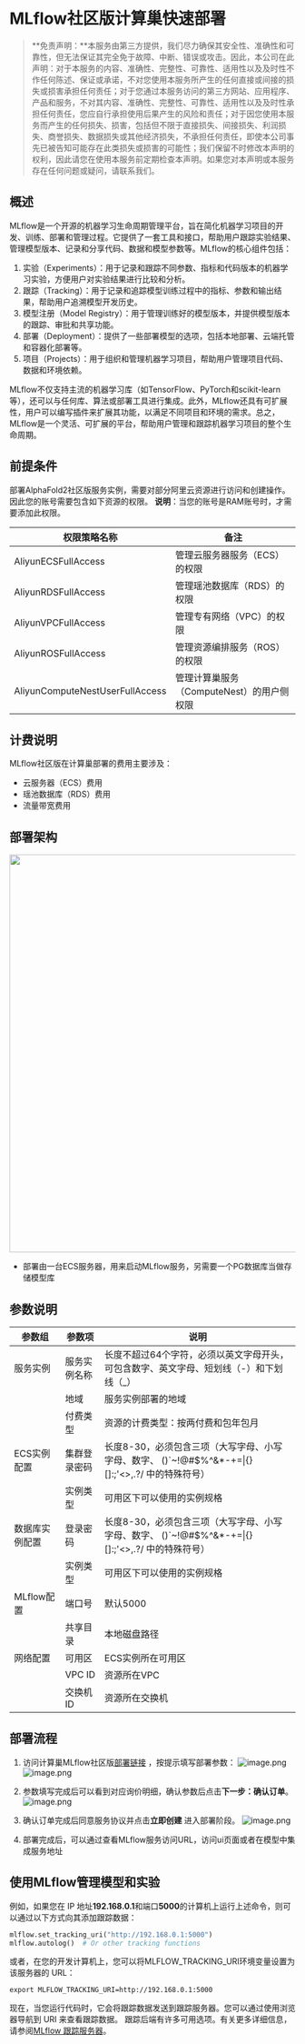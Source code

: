 # MLflow社区版计算巢快速部署


>**免责声明：**本服务由第三方提供，我们尽力确保其安全性、准确性和可靠性，但无法保证其完全免于故障、中断、错误或攻击。因此，本公司在此声明：对于本服务的内容、准确性、完整性、可靠性、适用性以及及时性不作任何陈述、保证或承诺，不对您使用本服务所产生的任何直接或间接的损失或损害承担任何责任；对于您通过本服务访问的第三方网站、应用程序、产品和服务，不对其内容、准确性、完整性、可靠性、适用性以及及时性承担任何责任，您应自行承担使用后果产生的风险和责任；对于因您使用本服务而产生的任何损失、损害，包括但不限于直接损失、间接损失、利润损失、商誉损失、数据损失或其他经济损失，不承担任何责任，即使本公司事先已被告知可能存在此类损失或损害的可能性；我们保留不时修改本声明的权利，因此请您在使用本服务前定期检查本声明。如果您对本声明或本服务存在任何问题或疑问，请联系我们。

## 概述

MLflow是一个开源的机器学习生命周期管理平台，旨在简化机器学习项目的开发、训练、部署和管理过程。它提供了一套工具和接口，帮助用户跟踪实验结果、管理模型版本、记录和分享代码、数据和模型参数等。MLflow的核心组件包括：
1. 实验（Experiments）：用于记录和跟踪不同参数、指标和代码版本的机器学习实验，方便用户对实验结果进行比较和分析。
2. 跟踪（Tracking）：用于记录和追踪模型训练过程中的指标、参数和输出结果，帮助用户追溯模型开发历史。
3. 模型注册（Model Registry）：用于管理训练好的模型版本，并提供模型版本的跟踪、审批和共享功能。
4. 部署（Deployment）：提供了一些部署模型的选项，包括本地部署、云端托管和容器化部署等。
5. 项目（Projects）：用于组织和管理机器学习项目，帮助用户管理项目代码、数据和环境依赖。

MLflow不仅支持主流的机器学习库（如TensorFlow、PyTorch和scikit-learn等），还可以与任何库、算法或部署工具进行集成。此外，MLflow还具有可扩展性，用户可以编写插件来扩展其功能，以满足不同项目和环境的需求。总之，MLflow是一个灵活、可扩展的平台，帮助用户管理和跟踪机器学习项目的整个生命周期。

## 前提条件

部署AlphaFold2社区版服务实例，需要对部分阿里云资源进行访问和创建操作。因此您的账号需要包含如下资源的权限。
  **说明**：当您的账号是RAM账号时，才需要添加此权限。

  | 权限策略名称                          | 备注                     |
  |---------------------------------|------------------------|
  | AliyunECSFullAccess             | 管理云服务器服务（ECS）的权限       |
  | AliyunRDSFullAccess             | 管理瑶池数据库（RDS）的权限     |
  | AliyunVPCFullAccess             | 管理专有网络（VPC）的权限         |
  | AliyunROSFullAccess             | 管理资源编排服务（ROS）的权限       |
  | AliyunComputeNestUserFullAccess | 管理计算巢服务（ComputeNest）的用户侧权限 |


## 计费说明

MLflow社区版在计算巢部署的费用主要涉及：

- 云服务器（ECS）费用
- 瑶池数据库（RDS）费用
- 流量带宽费用

## 部署架构
<img src="1.png" width="1500" height="700" align="bottom"/>

- 部署由一台ECS服务器，用来启动MLflow服务，另需要一个PG数据库当做存储模型库

## 参数说明
| 参数组         | 参数项      | 说明                                                                     |
|-------------|----------|------------------------------------------------------------------------|
| 服务实例        | 服务实例名称   | 长度不超过64个字符，必须以英文字母开头，可包含数字、英文字母、短划线（-）和下划线（_）                          |
|             | 地域       | 服务实例部署的地域                                                              |
|             | 付费类型     | 资源的计费类型：按两付费和包年包月                                                      |
| ECS实例配置    | 集群登录密码   | 长度8-30，必须包含三项（大写字母、小写字母、数字、 ()`~!@#$%^&*-+=&#124;{}[]:;'<>,.?/ 中的特殊符号） |
|             |   实例类型 | 可用区下可以使用的实例规格                                                      |  
| 数据库实例配置 | 登录密码   | 长度8-30，必须包含三项（大写字母、小写字母、数字、 ()`~!@#$%^&*-+=&#124;{}[]:;'<>,.?/ 中的特殊符号） |
|             |   实例类型 | 可用区下可以使用的实例规格                                                      |  
| MLflow配置  | 端口号   |   默认5000                                                                           |
|              | 共享目录  | 本地磁盘路径
| 网络配置        | 可用区      | ECS实例所在可用区                                                             |
|             | VPC ID   | 资源所在VPC                                                                |
|             | 交换机ID    | 资源所在交换机                                                                |

## 部署流程
1. 访问计算巢MLflow社区版[部署链接](https://computenest.console.aliyun.com/user/cn-hangzhou/serviceInstanceCreate?ServiceId=service-ba5e800a0e124c23935b)
，按提示填写部署参数：
    ![image.png](2.png)
    ![image.png](3.png)

3. 参数填写完成后可以看到对应询价明细，确认参数后点击**下一步：确认订单**。
   ![image.png](4.png)

4. 确认订单完成后同意服务协议并点击**立即创建**
   进入部署阶段。
    ![image.png](5.png)

5. 部署完成后，可以通过查看MLflow服务访问URL，访问ui页面或者在模型中集成服务地址
 ## 使用MLflow管理模型和实验
例如，如果您在 IP 地址**192.168.0.1**和端口**5000**的计算机上运行上述命令，则可以通过以下方式向其添加跟踪数据：
```python
mlflow.set_tracking_uri("http://192.168.0.1:5000")
mlflow.autolog()  # Or other tracking functions
```

或者，在您的开发计算机上，您可以将MLFLOW_TRACKING_URI环境变量设置为该服务器的 URL：
```shell
export MLFLOW_TRACKING_URI=http://192.168.0.1:5000 
```
现在，当您运行代码时，它会将跟踪数据发送到跟踪服务器。您可以通过使用浏览器导航到 URI 来查看跟踪数据。
跟踪后端有许多可用选项。有关更多详细信息，请参阅[MLflow 跟踪服务器](https://mlflow.org/docs/latest/tracking.html#tracking-server)。
